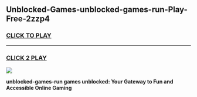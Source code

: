
## Unblocked-Games-unblocked-games-run-Play-Free-2zzp4
<h3>
<a href="https://premium76.site?title=unblocked-games-run&ref=22A">CLICK TO PLAY</a></h3>
<hr>

<h3>
<a href="https://premium76.site?title=unblocked-games-run&ref=22A">CLICK 2 PLAY</a>
  
</h3>

<a href="https://premium76.site?title=unblocked-games-run&ref=22A"><img src="https://clearcache.store/games.png"></a>


**unblocked-games-run games unblocked: Your Gateway to Fun and Accessible Online Gaming**
